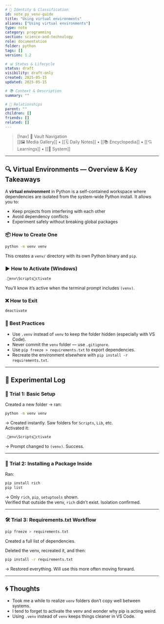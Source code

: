 ```yaml
---
# 📄 Identity & Classification
id: note_py_venv-guide
title: "Using virtual environments"
aliases: ["Using virtual environments"]
type: note
category: programming
section: science-and-technology
role: documentation
folder: python
tags: []
version: 1.2

# 📊 Status & Lifecycle
status: draft
visibility: draft-only
created: 2025-05-15
updated: 2025-05-15

# 📚 Context & Description
summary: ""

# 🧱 Relationships
parent: ""
children: []
friends: []
related: []
---
```



> [!nav] 🧱 Vault Navigation  
> [[🖼 Media Gallery]] • [[🗓 Daily Notes]] • [[📚 Encyclopedia]] • [[💘 Learnings]] • [[🧠 System]]

---


## 🔍 Virtual Environments — Overview & Key Takeaways

A **virtual environment** in Python is a self-contained workspace where dependencies are isolated from the system-wide Python install. It allows you to:

- Keep projects from interfering with each other
- Avoid dependency conflicts
- Experiment safely without breaking global packages

### 📦 How to Create One

```bash
python -m venv venv
```

This creates a `venv/` directory with its own Python binary and `pip`.

### ▶️ How to Activate (Windows)

```powershell
.env\Scriptsctivate
```

You’ll know it’s active when the terminal prompt includes `(venv)`.

### ❌ How to Exit

```bash
deactivate
```

### 🧠 Best Practices

- Use `.venv` instead of `venv` to keep the folder hidden (especially with VS Code).
- Never commit the `venv` folder — use `.gitignore`.
- Use `pip freeze > requirements.txt` to export dependencies.
- Recreate the environment elsewhere with `pip install -r requirements.txt`.

---

## 🧪 Experimental Log

### 🧱 Trial 1: Basic Setup

Created a new folder → ran:

```bash
python -m venv venv
```

→ Created instantly. Saw folders for `Scripts`, `Lib`, etc.  
Activated it:

```powershell
.env\Scriptsctivate
```

→ Prompt changed to `(venv)`. Success.

---

### 🧪 Trial 2: Installing a Package Inside

Ran:

```bash
pip install rich
pip list
```

→ Only `rich`, `pip`, `setuptools` shown.  
Verified that outside the venv, `rich` didn’t exist. Isolation confirmed.

---

### 🛠 Trial 3: Requirements.txt Workflow

```bash
pip freeze > requirements.txt
```

Created a full list of dependencies.

Deleted the venv, recreated it, and then:

```bash
pip install -r requirements.txt
```

→ Restored everything. Will use this more often moving forward.

---

## 🌀 Thoughts
- Took me a while to realize `venv` folders don’t copy well between systems.
- I tend to forget to activate the venv and wonder why pip is acting weird.
- Using `.venv` instead of `venv` keeps things cleaner in VS Code.




